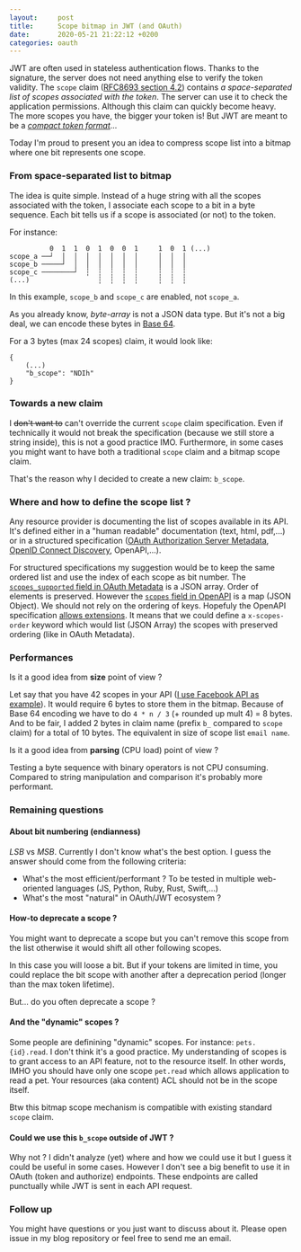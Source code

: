 ```yaml
---
layout:     post
title:      Scope bitmap in JWT (and OAuth)
date:       2020-05-21 21:22:12 +0200
categories: oauth
---
```


JWT are often used in stateless authentication flows. Thanks to the signature, the server does not need anything else to verify the token validity.
The `scope` claim ([RFC8693 section 4.2](https://tools.ietf.org/html/rfc8693#section-4.2)) contains _a space-separated list of scopes associated with the token_. The server can use it to check the application permissions.
Although this claim can quickly become heavy. The more scopes you have, the bigger your token is!
But JWT are meant to be a [_compact token format_](https://tools.ietf.org/html/rfc7519#section-1)...

Today I'm proud to present you an idea to compress scope list into a bitmap where one bit represents one scope.

### From space-separated list to bitmap

The idea is quite simple. Instead of a huge string with all the scopes associated with the token, I associate each scope to a bit in a byte sequence. Each bit tells us if a scope is associated (or not) to the token.

For instance:

```
          0  1  1  0  1  0  0  1     1  0  1 (...)
scope_a ──┘  │  │  │  │  │  │  │     │  │  │
scope_b ─────┘  │  │  │  │  │  │     │  │  │
scope_c ────────┘  ┆  ┆  ┆  ┆  ┆     ┆  ┆  ┆
(...)                 ┆  ┆  ┆  ┆     ┆  ┆  ┆
```

In this example, `scope_b` and `scope_c` are enabled, not `scope_a`.

As you already know, _byte-array_ is not a JSON data type. But it's not a big deal, we can encode these bytes in [Base 64](https://tools.ietf.org/html/rfc4648#section-4).

For a 3 bytes (max 24 scopes) claim, it would look like:

```
{
    (...)
    "b_scope": "NDIh"
}
```

### Towards a new claim

I ~~don't want to~~ can't override the current `scope` claim specification. Even if technically it would not break the specification (because we still store a string inside), this is not a good practice IMO. Furthermore, in some cases you might want to have both a traditional `scope` claim and a bitmap scope claim.

That's the reason why I decided to create a new claim: `b_scope`.

### Where and how to define the scope list ?

Any resource provider is documenting the list of scopes available in its API. It's defined either in a "human readable" documentation (text, html, pdf,...) or in a structured specification ([OAuth Authorization Server Metadata](https://tools.ietf.org/html/rfc8414), [OpenID Connect Discovery](https://openid.net/specs/openid-connect-discovery-1_0.html), OpenAPI,...).

For structured specifications my suggestion would be to keep the same ordered list and use the index of each scope as bit number.
The [`scopes_supported` field in OAuth Metadata](https://tools.ietf.org/html/rfc8414#section-2) is a JSON array. Order of elements is preserved. However the [`scopes` field in OpenAPI](https://github.com/OAI/OpenAPI-Specification/blob/master/versions/3.0.3.md#oauth-flow-object) is a map (JSON Object). We should not rely on the ordering of keys. Hopefuly the OpenAPI specification [allows extensions](https://github.com/OAI/OpenAPI-Specification/blob/master/versions/3.0.3.md#specificationExtensions). It means that we could define a `x-scopes-order` keyword which would list (JSON Array) the scopes with preserved ordering (like in OAuth Metadata).

### Performances

Is it a good idea from **size** point of view ?

Let say that you have 42 scopes in your API ([I use Facebook API as example](https://developers.facebook.com/docs/facebook-login/permissions/)). It would require 6 bytes to store them in the bitmap. Because of Base 64 encoding we have to do `4 * n / 3` (+ rounded up mult 4) = 8 bytes. And to be fair, I added 2 bytes in claim name (prefix `b_` compared to `scope` claim) for a total of 10 bytes. The equivalent in size of scope list `email name`.

Is it a good idea from **parsing** (CPU load) point of view ?

Testing a byte sequence with binary operators is not CPU consuming. Compared to string manipulation and comparison it's probably more performant.

### Remaining questions

#### About bit numbering (endianness)

_LSB_ vs _MSB_. Currently I don't know what's the best option. I guess the answer should come from the following criteria:

  - What's the most efficient/performant ?
    To be tested in multiple web-oriented languages (JS, Python, Ruby, Rust, Swift,...)
  - What's the most "natural" in OAuth/JWT ecosystem ?

#### How-to deprecate a scope ?

You might want to deprecate a scope but you can't remove this scope from the list otherwise it would shift all other following scopes.

In this case you will loose a bit. But if your tokens are limited in time, you could replace the bit scope with another after a deprecation period (longer than the max token lifetime).

But... do you often deprecate a scope ?

#### And the "dynamic" scopes ?

Some people are definining "dynamic" scopes. For instance: `pets.{id}.read`. I don't think it's a good practice. My understanding of scopes is to grant access to an API feature, not to the resource itself. In other words, IMHO you should have only one scope `pet.read` which allows application to read a pet. Your resources (aka content) ACL should not be in the scope itself.

Btw this bitmap scope mechanism is compatible with existing standard `scope` claim.

#### Could we use this `b_scope` outside of JWT ?

Why not ? I didn't analyze (yet) where and how we could use it but I guess it could be useful in some cases.
However I don't see a big benefit to use it in OAuth (token and authorize) endpoints. These endpoints are called punctually while JWT is sent in each API request.


### Follow up

You might have questions or you just want to discuss about it. Please open issue in my blog repository or feel free to send me an email.
